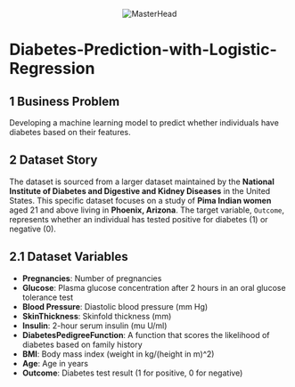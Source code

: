 <p align="center">
    <img src="https://cdn.slidesharecdn.com/ss_thumbnails/diabetes-221018084445-7bb258d4-thumbnail.jpg?width=640&height=640&fit=bounds" alt="MasterHead"/>
</p>

# Diabetes-Prediction-with-Logistic-Regression

## 1 Business Problem
Developing a machine learning model to predict whether individuals have diabetes based on their features.

## 2 Dataset Story
The dataset is sourced from a larger dataset maintained by the **National Institute of Diabetes and Digestive and Kidney Diseases** in the United States. This specific dataset focuses on a study of **Pima Indian women** aged 21 and above living in **Phoenix, Arizona**. The target variable, `Outcome`, represents whether an individual has tested positive for diabetes (1) or negative (0).

## 2.1 Dataset Variables
- **Pregnancies**: Number of pregnancies
- **Glucose**: Plasma glucose concentration after 2 hours in an oral glucose tolerance test
- **Blood Pressure**: Diastolic blood pressure (mm Hg)
- **SkinThickness**: Skinfold thickness (mm)
- **Insulin**: 2-hour serum insulin (mu U/ml)
- **DiabetesPedigreeFunction**: A function that scores the likelihood of diabetes based on family history
- **BMI**: Body mass index (weight in kg/(height in m)^2)
- **Age**: Age in years
- **Outcome**: Diabetes test result (1 for positive, 0 for negative)
